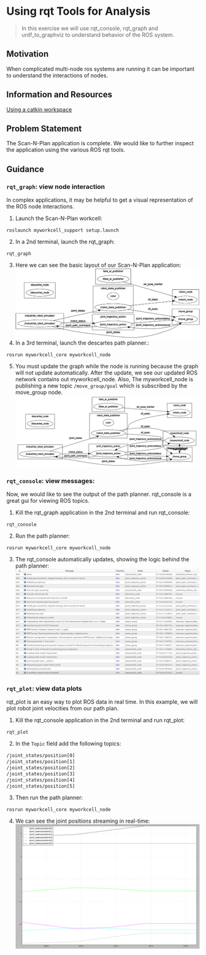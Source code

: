 # Using rqt Tools for Analysis
> In this exercise we will use rqt_console, rqt_graph and urdf_to_graphviz to understand behavior of the ROS system. 

## Motivation
When complicated multi-node ros systems are running it can be important to understand the interactions of nodes.  

## Information and Resources
[Using a catkin workspace](http://wiki.ros.org/catkin/Tutorials/using_a_workspace)

## Problem Statement
The Scan-N-Plan application is complete.  We would like to further inspect the application using the various ROS rqt tools.

## Guidance
### `rqt_graph`: view node interaction
In complex applications, it may be helpful to get a visual representation of the ROS node interactions.
1. Launch the Scan-N-Plan workcell:
```
roslaunch myworkcell_support setup.launch 
```
2. In a 2nd terminal, launch the rqt_graph:
```
rqt_graph
```
3. Here we can see the basic layout of our Scan-N-Plan application:
![](../../_static/basic_rqt_graph.png)
4. In a 3rd terminal, launch the descartes path planner.:
```
rosrun myworkcell_core myworkcell_node
```
5. You must update the graph while the node is running because the graph will not update automatically.  After the update, we see our updated ROS network contains out myworkcell_node. Also, The myworkcell_node is publishing a new topic `/move_group/goal` which is subscribed by the move_group node. 
![](../../_static/planned_rqt_graph.png)

### `rqt_console`: view messages:
Now, we would like to see the output of the path planner.  rqt_console is a great gui for viewing ROS topics.
1. Kill the rqt_graph application in the 2nd terminal and run rqt_console:
```
rqt_console
```
2. Run the path planner:
```
rosrun myworkcell_core myworkcell_node
```
3. The rqt_console automatically updates, showing the logic behind the path planner:
![](../../_static/rqt_console_output.png)

### `rqt_plot`: view data plots
rqt_plot is an easy way to plot ROS data in real time.  In this example, we will plot robot joint velocities from our path plan.
1. Kill the rqt_console application in the 2nd terminal and run rqt_plot:
```
rqt_plot
```
2. In the `Topic` field add the following topics:
```
/joint_states/position[0]
/joint_states/position[1]
/joint_states/position[2]
/joint_states/position[3]
/joint_states/position[4]
/joint_states/position[5]
```
3. Then run the path planner:
```
rosrun myworkcell_core myworkcell_node
```
4. We can see the joint positions streaming in real-time:
![](../../_static/plot.png)

